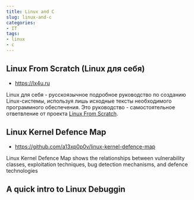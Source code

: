 ```yaml
---
title: Linux and C
slug: linux-and-c
categories:
- IT
tags:
- linux
- c
---
```


## Linux From Scratch (Linux для себя) 

- https://lx4u.ru

Linux для себя - русскоязычное подробное руководство по созданию Linux-системы, используя лишь исходные тексты необходимого программного обеспечения. Это руководство - самостоятельное ответвление от проекта [Linux From Scratch](https://www.linuxfromscratch.org). 

## Linux Kernel Defence Map

- https://github.com/a13xp0p0v/linux-kernel-defence-map

Linux Kernel Defence Map shows the relationships between vulnerability classes, exploitation techniques, bug detection mechanisms, and defence technologies

## A quick intro to Linux Debuggin 